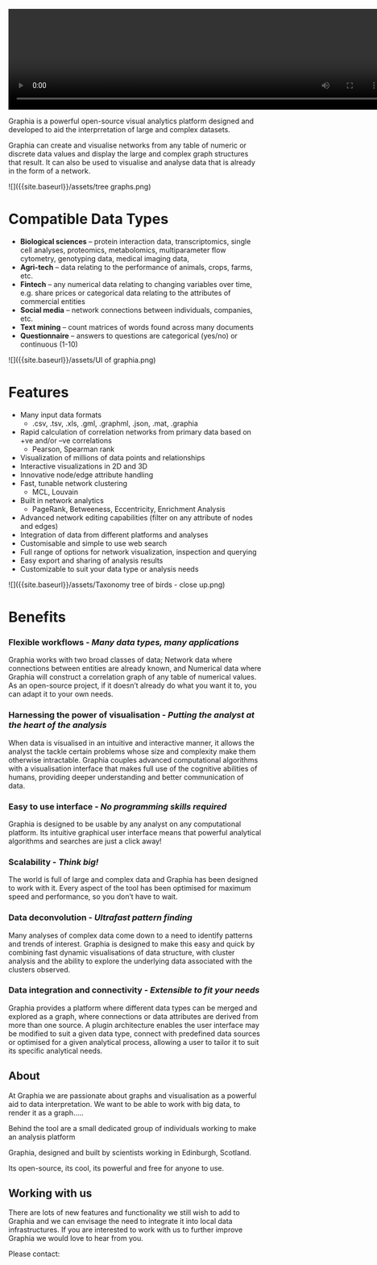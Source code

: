  <video autoplay src="{{site.baseurl}}/assets/banner_blur.webm" width="750" height="200" controls autoplay loop></video>

Graphia is a powerful open-source visual analytics platform designed and developed to aid the interprretation of large and complex datasets. 

Graphia can create and visualise networks from any table of numeric or discrete data values and display the large and complex graph structures that result. It can also be used to visualise and analyse data that is already in the form of a network.


![]({{site.baseurl}}/assets/tree graphs.png)

 

# **Compatible Data Types**

- **Biological sciences** – protein interaction data, transcriptomics, single cell analyses, proteomics, metabolomics, multiparameter flow cytometry, genotyping data, medical imaging data,
- **Agri-tech** – data relating to the performance of animals, crops, farms, etc.
- **Fintech** – any numerical data relating to changing variables over time, e.g. share prices or categorical data relating to the attributes of commercial entities
- **Social media** – network connections between individuals, companies, etc.
- **Text mining** – count matrices of words found across many documents
- **Questionnaire** – answers to questions are categorical (yes/no) or continuous (1-10)


 ![]({{site.baseurl}}/assets/UI of graphia.png)
 

# **Features**

- Many input data formats 
	- .csv, .tsv, .xls, .gml, .graphml, .json, .mat, .graphia
- Rapid calculation of correlation networks from primary data based on +ve and/or –ve correlations 
	- Pearson, Spearman rank
- Visualization of millions of data points and relationships
- Interactive visualizations in 2D and 3D
- Innovative node/edge attribute handling
- Fast, tunable network clustering 
	- MCL, Louvain
- Built in network analytics 
	- PageRank, Betweeness, Eccentricity, Enrichment Analysis
- Advanced network editing capabilities (filter on any attribute of nodes and edges)
- Integration of data from different platforms and analyses
- Customisable and simple to use web search
- Full range of options for network visualization, inspection and querying
- Easy export and sharing of analysis results
- Customizable to suit your data type or analysis needs


![]({{site.baseurl}}/assets/Taxonomy tree of birds - close up.png)


# **Benefits**

### **Flexible workflows - _Many data types, many applications_**

Graphia works with two broad classes of data; Network data where connections between entities are already known, and Numerical data where Graphia will construct a correlation graph of any table of numerical values. As an open-source project, if it doesn’t already do what you want it to, you can adapt it to your own needs.

### **Harnessing the power of visualisation - _Putting the analyst at the heart of the analysis_**

When data is visualised in an intuitive and interactive manner, it allows the analyst the tackle certain problems whose size and complexity make them otherwise intractable. Graphia couples advanced computational algorithms with a visualisation interface that makes full use of the cognitive abilities of humans, providing deeper understanding and better communication of data.

### **Easy to use interface - _No programming skills required_**

Graphia is designed to be usable by any analyst on any computational platform. Its intuitive graphical user interface means that powerful analytical algorithms and searches are just a click away! 

### **Scalability - _Think big!_**

The world is full of large and complex data and Graphia has been designed to work with it. Every aspect of the tool has been optimised for maximum speed and performance, so you don’t have to wait.


### **Data deconvolution - _Ultrafast pattern finding_**

Many analyses of complex data come down to a need to identify patterns and trends of interest. Graphia is designed to make this easy and quick by combining fast dynamic visualisations of data structure, with cluster analysis and the ability to explore the underlying data associated with the clusters observed.

 
### **Data integration and connectivity - _Extensible to fit your needs_**

Graphia provides a platform where different data types can be merged and explored as a graph, where connections or data attributes are derived from more than one source.  A plugin architecture enables the user interface may be modified to suit a given data type, connect with predefined data sources or optimised for a given analytical process, allowing a user to tailor it to suit its specific analytical needs.



## **About**

At Graphia we are passionate about graphs and visualisation as a powerful aid to data interpretation.  We want to be able to work with big data, to render it as a graph…..

Behind the tool are a small dedicated group of individuals working to make an analysis platform 

 

Graphia, designed and built by scientists working in Edinburgh, Scotland. 

 

Its open-source, its cool, its powerful and free for anyone to use.

 

## **Working with us**

There are lots of new features and functionality we still wish to add to Graphia and we can envisage the need to integrate it into local data infrastructures. If you are interested to work with us to further improve Graphia we would love to hear from you.

Please contact:
